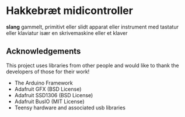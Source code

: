 # Hakkebræt midicontroller
**slang** 
gammelt, primitivt eller slidt apparat eller instrument med tastatur eller klaviatur især en skrivemaskine eller et klaver

## Acknowledgements

This project uses libraries from other people and would like to thank the developers of those for their work!

- The Arduino Framework
- Adafruit GFX (BSD License)
- Adafruit SSD1306 (BSD License)
- Adafruit BusIO (MIT License)
- Teensy hardware and associated usb libraries
